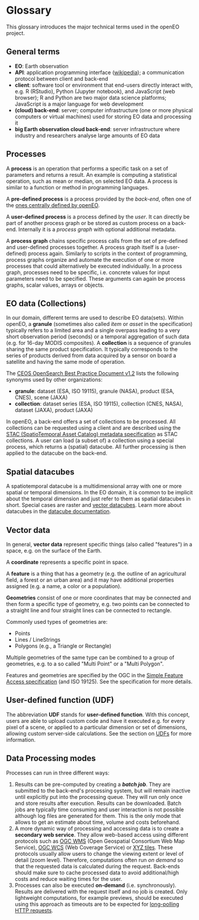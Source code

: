 # Glossary

This glossary introduces the major technical terms used in the openEO project.

## General terms

- **EO**: Earth observation
- **API**: application programming interface ([wikipedia](https://en.wikipedia.org/wiki/Application_programming_interface)); a communication protocol between client and back-end
- **client**: software tool or environment that end-users directly interact with, e.g. R (RStudio), Python (Jupyter notebook), and JavaScript (web browser); R and Python are two major data science platforms; JavaScript is a major language for web development
- **(cloud) back-end**: server; computer infrastructure (one or more physical computers or virtual machines) used for storing EO data and processing it
- **big Earth observation cloud back-end**: server infrastructure where industry and researchers analyse large amounts of EO data

## Processes

A **process** is an operation that performs a specific task on a set of parameters and returns a result. An example is computing a statistical operation, such as mean or median, on selected EO data. A process is similar to a function or method in programming languages.

A **pre-defined process** is a process provided by the *back-end*, often one of the [ones centrally defined by openEO](processes.md).

A **user-defined process** is a process defined by the *user*. It can directly be part of another process graph or be stored as custom process on a back-end. Internally it is a *process graph* with optional additional metadata.

A **process graph** chains specific process calls from the set of pre-defined and user-defined processes together. A process graph itself is a (user-defined) process again. Similarly to scripts in the context of programming, process graphs organize and automate the execution of one or more processes that could alternatively be executed individually. In a process graph, processes need to be specific, i.e. concrete values for input parameters need to be specified. These arguments can again be process graphs, scalar values, arrays or objects.

## EO data (Collections)

In our domain, different terms are used to describe EO data(sets). Within openEO, a **granule** (sometimes also called *item* or *asset* in the specification) typically refers to a limited area and a single overpass leading to a very short observation period (seconds) or a temporal aggregation of such data (e.g. for 16-day MODIS composites). A **collection** is a sequence of granules sharing the same product specification. It typically corresponds to the series of products derived from data acquired by a sensor on board a satellite and having the same mode of operation.

The [CEOS OpenSearch Best Practice Document v1.2](http://ceos.org/ourwork/workinggroups/wgiss/access/opensearch/) lists the following synonyms used by other organizations:

- **granule**: dataset (ESA, ISO 19115), granule (NASA), product (ESA, CNES), scene (JAXA)
- **collection**: dataset series (ESA, ISO 19115), collection (CNES, NASA), dataset (JAXA), product (JAXA)

In openEO, a back-end offers a set of collections to be processed. All collections can be requested using a client and are described using the [STAC (SpatioTemporal Asset Catalog) metadata specification](https://github.com/radiantearth/stac-spec) as STAC collections. A user can load (a subset of) a collection using a special process, which returns a (spatial) datacube. All further processing is then applied to the datacube on the back-end.

## Spatial datacubes

A spatiotemporal datacube is a multidimensional array with one or more spatial or temporal dimensions.
In the EO domain, it is common to be implicit about the temporal dimension and just refer to them as spatial datacubes in short.
Special cases are raster and [vector datacubes](https://r-spatial.org/r/2022/09/12/vdc.html).
Learn more about datacubes in the [datacube documentation](https://openeo.org/documentation/1.0/datacubes.html).

## Vector data

In general, **vector data** represent specific things (also called "features") in a space, e.g. on the surface of the Earth.

A **coordinate** represents a specific point in space.

A **feature** is a thing that has a geometry (e.g. the outline of an agricultural field, a forest or an urban area) and it may have additional properties assigned (e.g. a name, a color or a population).

**Geometries** consist of one or more coordinates that may be connected and then form a specific type of geometry, e.g. two points can be connected to a straight line and four straight lines can be connected to rectangle.

Commonly used types of geometries are:
- Points
- Lines / LineStrings
- Polygons (e.g., a Triangle or Rectangle)

Multiple geometries of the same type can be combined to a group of geometries, e.g. to a so called "Multi Point" or a "Multi Polygon".

Features and geometries are specified by the OGC in the [Simple Feature Access specification](https://www.ogc.org/standards/sfa) (and ISO 19125). See the specification for more details.

## User-defined function (UDF)

The abbreviation **UDF** stands for **user-defined function**. With this concept, users are able to upload custom code and have it executed e.g. for every pixel of a scene, or applied to a particular dimension or set of dimensions, allowing custom server-side calculations. See the section on [UDFs](./udfs.md) for more information.

## Data Processing modes

Processes can run in three different ways:

1. Results can be pre-computed by creating a ***batch job***.  They are submitted to the back-end's processing system, but will remain inactive until explicitly put into the processing queue. They will run only once and store results after execution. Results can be downloaded. Batch jobs are typically time consuming and user interaction is not possible although log files are generated for them. This is the only mode that allows to get an estimate about time, volume and costs beforehand.
2. A more dynamic way of processing and accessing data is to create a **secondary web service**. They allow web-based access using different protocols such as [OGC WMS](http://www.opengeospatial.org/standards/wms) (Open Geospatial Consortium Web Map Service), [OGC WCS](http://www.opengeospatial.org/standards/wcs) (Web Coverage Service) or [XYZ tiles](https://wiki.openstreetmap.org/wiki/Slippy_map_tilenames). These protocols usually allow users to change the viewing extent or level of detail (zoom level). Therefore, computations often run *on demand* so that the requested data is calculated during the request. Back-ends should make sure to cache processed data to avoid additional/high costs and reduce waiting times for the user.
3. Processes can also be executed **on-demand** (i.e. synchronously). Results are delivered with the request itself and no job is created. Only lightweight computations, for example previews, should be executed using this approach as timeouts are to be expected for [long-polling HTTP requests](https://www.pubnub.com/blog/2014-12-01-http-long-polling/).

